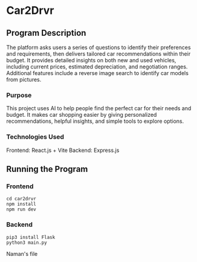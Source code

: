 # Car2Drvr

## Program Description

The platform asks users a series of questions to identify their preferences and requirements, then delivers tailored car recommendations within their budget. It provides detailed insights on both new and used vehicles, including current prices, estimated depreciation, and negotiation ranges. Additional features include a reverse image search to identify car models from pictures.

### Purpose

This project uses AI to help people find the perfect car for their needs and budget. It makes car shopping easier by giving personalized recommendations, helpful insights, and simple tools to explore options.

### Technologies Used

Frontend: React.js + Vite
Backend: Express.js

## Running the Program

### Frontend

```
cd car2drvr
npm install
npm run dev
```

### Backend

```
pip3 install Flask
python3 main.py
```

Naman's file
